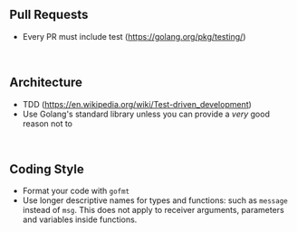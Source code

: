 Pull Requests
-------------
- Every PR must include test (https://golang.org/pkg/testing/)

<br>

Architecture
------------
- TDD (https://en.wikipedia.org/wiki/Test-driven_development)
- Use Golang's standard library unless you can provide a *very* good reason not to


<br>

Coding Style
------------
- Format your code with `gofmt`
- Use longer descriptive names for types and functions: such as `message` instead of `msg`. This does not apply to receiver arguments, parameters and variables inside functions.
